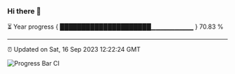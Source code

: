 ### Hi there 👋

⏳ Year progress { █████████████████████▁▁▁▁▁▁▁▁▁ } 70.83 %

---

⏰ Updated on Sat, 16 Sep 2023 12:22:24 GMT

![Progress Bar CI](https://github.com/liununu/liununu/workflows/Progress%20Bar%20CI/badge.svg)
